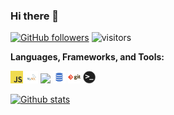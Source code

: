 ### Hi there 👋

<!--
**BionStt/BionStt** is a ✨ _special_ ✨ repository because its `README.md` (this file) appears on your GitHub profile.

Here are some ideas to get you started:

- 🔭 I’m currently working on ...
- 🌱 I’m currently learning ...
- 👯 I’m looking to collaborate on ...
- 🤔 I’m looking for help with ...
- 💬 Ask me about ...
- 📫 How to reach me: ...
- 😄 Pronouns: ...
- ⚡ Fun fact: ...
[![Twitter Badge](http://img.shields.io/badge/-@lord_shinjo-1ca0f1?style=social&logo=twitter&logoColor=blue&link=https://twitter.com/lord_shinjo)](https://twitter.com/lord_shinjo) 
[![Instagram Badge](https://img.shields.io/badge/-lord_shinjo-blue?style=social&logo=Instagram&link=https://www.instagram.com/lrdshinjo/)](https://www.instagram.com/lord_shinjo5/) 
[![Facebook Badge](https://img.shields.io/badge/-Jeff_Maruli-blue?style=social&logo=facebook&link=https://www.facebook.com/lordshinjo/)](https://www.facebook.com/lordshinjo/) 
<code><img height="20" src="https://raw.githubusercontent.com/github/explore/80688e429a7d4ef2fca1e82350fe8e3517d3494d/topics/php/php.png"></code>
<code><img height="20" src="https://www.zend.com/sites/zend/files/image/2019-09/logo-codeigniter.jpg"></code>
<code><img height="20" src="https://raw.githubusercontent.com/github/explore/80688e429a7d4ef2fca1e82350fe8e3517d3494d/topics/laravel/laravel.png"></code>

-->
<div align="centre">

[![GitHub followers](https://img.shields.io/github/followers/BionStt?label=Follow&style=social)](https://github.com/BionStt/?tab=follow)
![visitors](https://hit-badger.glitch.me/badge?page_id=xietsunzao.xietsunzao)
 </div>

**Languages, Frameworks, and Tools:**  

<code><img height="20" src="https://raw.githubusercontent.com/github/explore/80688e429a7d4ef2fca1e82350fe8e3517d3494d/topics/javascript/javascript.png"></code>
<code><img height="20" src="https://raw.githubusercontent.com/github/explore/80688e429a7d4ef2fca1e82350fe8e3517d3494d/topics/mysql/mysql.png"></code>
<code><img height="20" src="https://code.visualstudio.com/assets/favicon.ico"></code>
<code><img height="20" src="https://raw.githubusercontent.com/github/explore/80688e429a7d4ef2fca1e82350fe8e3517d3494d/topics/sql/sql.png"></code>
<code><img height="20" src="https://raw.githubusercontent.com/github/explore/80688e429a7d4ef2fca1e82350fe8e3517d3494d/topics/git/git.png"></code>
<code><img height="20" src="https://raw.githubusercontent.com/github/explore/80688e429a7d4ef2fca1e82350fe8e3517d3494d/topics/terminal/terminal.png"></code>

[![Github stats](https://github-readme-stats.vercel.app/api?username=BionStt&title_color=555&text_color=777&show_icons=true&icon_color=333)](https://github.com/BionStt)
